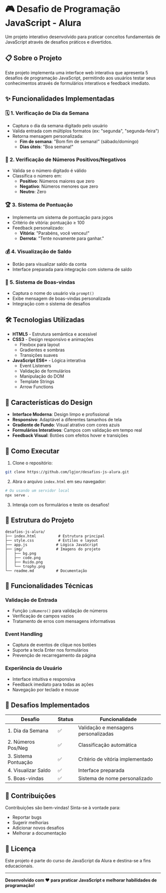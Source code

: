 # 🎮 Desafio de Programação JavaScript - Alura

Um projeto interativo desenvolvido para praticar conceitos fundamentais de JavaScript através de desafios práticos e divertidos.

## 📋 Sobre o Projeto

Este projeto implementa uma interface web interativa que apresenta 5 desafios de programação JavaScript, permitindo aos usuários testar seus conhecimentos através de formulários interativos e feedback imediato.

## ✨ Funcionalidades Implementadas

### 🗓️ **1. Verificação de Dia da Semana**
- Captura o dia da semana digitado pelo usuário
- Valida entrada com múltiplos formatos (ex: "segunda", "segunda-feira")
- Retorna mensagem personalizada:
  - **Fim de semana**: "Bom fim de semana!" (sábado/domingo)
  - **Dias úteis**: "Boa semana!"

### 🔢 **2. Verificação de Números Positivos/Negativos**
- Valida se o número digitado é válido
- Classifica o número em:
  - **Positivo**: Números maiores que zero
  - **Negativo**: Números menores que zero
  - **Neutro**: Zero

### 🏆 **3. Sistema de Pontuação**
- Implementa um sistema de pontuação para jogos
- Critério de vitória: pontuação ≥ 100
- Feedback personalizado:
  - **Vitória**: "Parabéns, você venceu!"
  - **Derrota**: "Tente novamente para ganhar."

### 💰 **4. Visualização de Saldo**
- Botão para visualizar saldo da conta
- Interface preparada para integração com sistema de saldo

### 👋 **5. Sistema de Boas-vindas**
- Captura o nome do usuário via `prompt()`
- Exibe mensagem de boas-vindas personalizada
- Integração com o sistema de desafios

## 🛠️ Tecnologias Utilizadas

- **HTML5** - Estrutura semântica e acessível
- **CSS3** - Design responsivo e animações
  - Flexbox para layout
  - Gradientes e sombras
  - Transições suaves
- **JavaScript ES6+** - Lógica interativa
  - Event Listeners
  - Validação de formulários
  - Manipulação do DOM
  - Template Strings
  - Arrow Functions

## 🎨 Características do Design

- **Interface Moderna**: Design limpo e profissional
- **Responsivo**: Adaptável a diferentes tamanhos de tela
- **Gradiente de Fundo**: Visual atrativo com cores azuis
- **Formulários Interativos**: Campos com validação em tempo real
- **Feedback Visual**: Botões com efeitos hover e transições

## 🚀 Como Executar

1. Clone o repositório:
```bash
git clone https://github.com/lgjor/desafios-js-alura.git
```

2. Abra o arquivo `index.html` em seu navegador:
```bash
# Ou usando um servidor local
npx serve .
```

3. Interaja com os formulários e teste os desafios!

## 📁 Estrutura do Projeto

```
desafios-js-alura/
├── index.html          # Estrutura principal
├── style.css           # Estilos e layout
├── app.js             # Lógica JavaScript
├── img/               # Imagens do projeto
│   ├── bg.png
│   ├── code.png
│   ├── Ruido.png
│   └── trophy.png
└── readme.md          # Documentação
```

## 🔧 Funcionalidades Técnicas

### **Validação de Entrada**
- Função `isNumero()` para validação de números
- Verificação de campos vazios
- Tratamento de erros com mensagens informativas

### **Event Handling**
- Captura de eventos de clique nos botões
- Suporte a tecla Enter nos formulários
- Prevenção de recarregamento da página

### **Experiência do Usuário**
- Interface intuitiva e responsiva
- Feedback imediato para todas as ações
- Navegação por teclado e mouse

## 🎯 Desafios Implementados

| Desafio | Status | Funcionalidade |
|---------|--------|----------------|
| 1. Dia da Semana | ✅ | Validação e mensagens personalizadas |
| 2. Números Pos/Neg | ✅ | Classificação automática |
| 3. Sistema Pontuação | ✅ | Critério de vitória implementado |
| 4. Visualizar Saldo | ✅ | Interface preparada |
| 5. Boas-vindas | ✅ | Sistema de nome personalizado |

## 🤝 Contribuições

Contribuições são bem-vindas! Sinta-se à vontade para:
- Reportar bugs
- Sugerir melhorias
- Adicionar novos desafios
- Melhorar a documentação

## 📝 Licença

Este projeto é parte do curso de JavaScript da Alura e destina-se a fins educacionais.

---

**Desenvolvido com ❤️ para praticar JavaScript e melhorar habilidades de programação!**